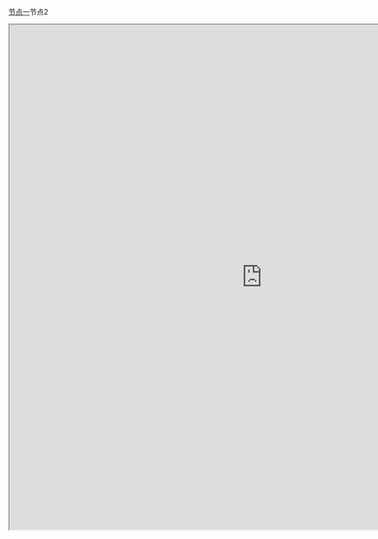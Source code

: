 [节点一](/index.md)节点2
<iframe   src="https://v3.zhelper.net/" style="width:1000px; height:1000px">   
</iframe>
